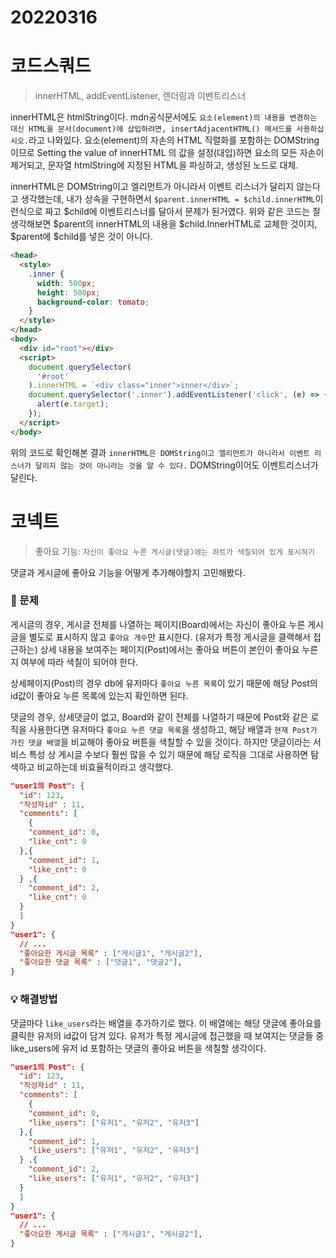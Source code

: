 # 20220316

# 코드스쿼드

> innerHTML, addEventListener, 렌더링과 이벤트리스너

innerHTML은 htmlString이다. mdn공식문서에도 `요소(element)의 내용을 변경하는 대신 HTML을 문서(document)에 삽입하려면, insertAdjacentHTML() 메서드를 사용하십시오.`라고 나와있다. 요소(element)의 자손의 HTML 직렬화를 포함하는 DOMString 이므로 Setting the value of innerHTML 의 값을 설정(대입)하면 요소의 모든 자손이 제거되고, 문자열 htmlString에 지정된 HTML을 파싱하고, 생성된 노드로 대체.

innerHTML은 DOMString이고 엘리먼트가 아니라서 이벤트 리스너가 달리지 않는다고 생각했는데, 내가 상속을 구현하면서 `$parent.innerHTML = $child.innerHTML`이런식으로 짜고 $child에 이벤트리스너를 달아서 문제가 된거였다. 위와 같은 코드는 잘 생각해보면 $parent의 innerHTML의 내용을 $child.InnerHTML로 교체한 것이지, $parent에 $child를 넣은 것이 아니다.

```html
<head>
  <style>
    .inner {
      width: 500px;
      height: 500px;
      background-color: tomato;
    }
  </style>
</head>
<body>
  <div id="root"></div>
  <script>
    document.querySelector(
      '#root'
    ).innerHTML = `<div class="inner">inner</div>`;
    document.querySelector('.inner').addEventListener('click', (e) => {
      alert(e.target);
    });
  </script>
</body>
```

위의 코드로 확인해본 결과 `innerHTML은 DOMString이고 엘리먼트가 아니라서 이벤트 리스너가 달리지 않는 것이 아니라는 것을 알 수 있다.` DOMString이어도 이벤트리스너가 달린다.

# 코넥트

> 좋아요 기능: `자신이 좋아요 누른 게시글(댓글)에는 하트가 색칠되어 있게 표시하기`

댓글과 게시글에 좋아요 기능을 어떻게 추가해야할지 고민해봤다.

### 🤔 문제

게시글의 경우, 게시글 전체를 나열하는 페이지(Board)에서는 자신이 좋아요 누른 게시글을 별도로 표시하지 않고 `좋아요 개수`만 표시한다. (유저가 특정 게시글을 클랙해서 접근하는) 상세 내용을 보여주는 페이지(Post)에서는 좋아요 버튼이 본인이 좋아요 누른지 여부에 따라 색칠이 되어야 한다.

상세페이지(Post)의 경우 db에 유저마다 `좋아요 누른 목록`이 있기 때문에 해당 Post의 id값이 좋아요 누른 목록에 있는지 확인하면 된다.

댓글의 경우, 상세댓글이 없고, Board와 같이 전체를 나열하기 때문에 Post와 같은 로직을 사용한다면 유저마다 `좋아요 누른 댓글 목록`을 생성하고, 해당 배열과 `현재 Post가 가진 댓글 배열`을 비교해야 좋아요 버튼을 색칠할 수 있을 것이다. 하지만 댓글이라는 서비스 특성 상 게시글 수보다 훨씬 많을 수 있기 때문에 해당 로직을 그대로 사용하면 탐색하고 비교하는데 비효율적이라고 생각했다.

```json
"user1의 Post": {
  "id": 123,
  "작성자id" : 11,
  "comments": [
    {
    "comment_id": 0,
    "like_cnt": 0
  },{
    "comment_id": 1,
    "like_cnt": 0
  } ,{
    "comment_id": 2,
    "like_cnt": 0
  }
  ]
}
"user1": {
  // ...
  "좋아요한 게시글 목록" : ["게시글1", "게시글2"],
  "좋아요한 댓글 목록" : ["댓글1", "댓글2"],
}
```

### 💡 해결방법

댓글마다 `like_users`라는 배열을 추가하기로 했다. 이 배열에는 해당 댓글에 좋아요를 클릭한 유저의 id값이 담겨 있다. 유저가 특정 게시글에 접근했을 때 보여지는 댓글들 중 like_users에 유저 id 포함하는 댓글의 좋아요 버튼을 색칠할 생각이다.

```json
"user1의 Post": {
  "id": 123,
  "작성자id" : 11,
  "comments": [
    {
    "comment_id": 0,
    "like_users": ["유저1", "유저2", "유저3"]
  },{
    "comment_id": 1,
    "like_users": ["유저1", "유저2", "유저3"]
  } ,{
    "comment_id": 2,
    "like_users": ["유저1", "유저2", "유저3"]
  }
  ]
}
"user1": {
  // ...
  "좋아요한 게시글 목록" : ["게시글1", "게시글2"],
}
```
